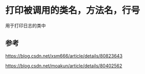 # 打印被调用的类名，方法名，行号

用于打印日志的类中

## 参考

https://blog.csdn.net/xsm666/article/details/80823643

https://blog.csdn.net/moakun/article/details/80402562

